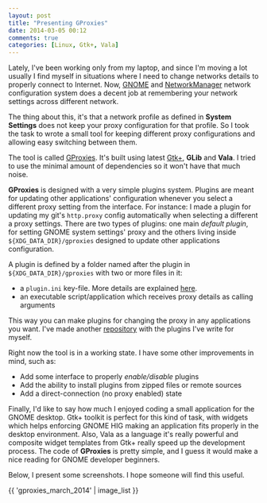 ```yaml
---
layout: post
title: "Presenting GProxies"
date: 2014-03-05 00:12
comments: true
categories: [Linux, Gtk+, Vala]
---
```


Lately, I've been working only from my laptop, and since I'm moving a lot usually
I find myself in situations where I need to change networks details to properly connect
to Internet. Now, [GNOME][1] and [NetworkManager][2] network configuration system
does a decent job at remembering your network settings across different network.

The thing about this, it's that a network profile as defined in **System Settings** does not
keep your proxy configuration for that profile. So I took the task to wrote a small
tool for keeping different proxy configurations and allowing easy switching between them.

The tool is called [GProxies][3]. It's built using latest
[Gtk+][4], **GLib** and **Vala**. I tried to use the minimal amount of dependencies
so it won't have that much noise.

**GProxies** is designed with a very simple plugins system. Plugins are meant for
updating other applications' configuration whenever you select a different proxy setting
from the interface. For instance: I made a plugin for updating my git's `http.proxy`
config automatically when selecting a different a proxy settings. There are two types
of plugins: one main *default plugin*, for setting GNOME system settings' proxy and
the others living inside `${XDG_DATA_DIR}/gproxies` designed to update other applications
configuration.

A plugin is defined by a folder named after the plugin in `${XDG_DATA_DIR}/gproxies`
with two or more files in it:

* a `plugin.ini` key-file. More details are explained [here][5].
* an executable script/application which receives proxy details as calling arguments

This way you can make plugins for changing the proxy in any applications
you want. I've made another [repository][6] with the plugins I've write for myself.

Right now the tool is in a working state. I have some other improvements in mind,
such as:

* Add some interface to properly *enable/disable* plugins
* Add the ability to install plugins from zipped files or remote sources
* Add a direct-connection (no proxy enabled) state

Finally, I'd like to say how much I enjoyed coding a small application for the GNOME
desktop. Gtk+ toolkit is perfect for this kind of task, with widgets which helps
enforcing GNOME HIG making an application fits properly in the desktop environment.
Also, Vala as a language it's really powerful and composite widget templates from Gtk+
really speed up the development process. The code of **GProxies** is pretty simple,
and I guess it would make a nice reading for GNOME developer beginners.

Below, I present some screenshots. I hope someone will find this useful.

{{ 'gproxies_march_2014' | image_list }}

[1]: https://www.gnome.org
[2]: http://www.gnome.org/projects/NetworkManager
[3]: https://github.com/erick2red/gproxies
[4]: http://www.gtk.org
[5]: https://github.com/erick2red/gproxies/blob/master/PLUGINS.md
[6]: https://github.com/erick2red/gproxies-plugins